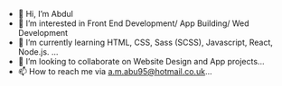 - 👋 Hi, I’m Abdul
- 👀 I’m interested in Front End Development/ App Building/ Wed Development
- 🌱 I’m currently learning HTML, CSS, Sass (SCSS), Javascript, React, Node.js.   ...
- 💞️ I’m looking to collaborate on Website Design and App projects...
- 📫 How to reach me via a.m.abu95@hotmail.co.uk...

<!---
TheLordAbu/TheLordAbu is a ✨ special ✨ repository because its `README.md` (this file) appears on your GitHub profile.
You can click the Preview link to take a look at your changes.
--->
